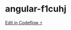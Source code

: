# angular-f1cuhj

[Edit in Codeflow ⚡️](https://stackblitz.com/~/github.com/Marcosky1604/angular-f1cuhj)